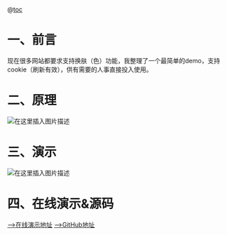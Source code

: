 @[toc](开箱即用：网站换肤（附演示地址和源码）)
# 一、前言
现在很多网站都要求支持换肤（色）功能，我整理了一个最简单的demo，支持cookie（刷新有效），供有需要的人事直接投入使用。

# 二、原理
![在这里插入图片描述](https://img-blog.csdnimg.cn/20191016091004165.png?x-oss-process=image/watermark,type_ZmFuZ3poZW5naGVpdGk,shadow_10,text_aHR0cHM6Ly9ibG9nLmNzZG4ubmV0L2lhbWx1amluZ3Rhbw==,size_16,color_FFFFFF,t_70)

# 三、演示
![在这里插入图片描述](https://img-blog.csdnimg.cn/20191016091520462.gif)

# 四、在线演示&源码
[-->在线演示地址](https://lujingtao.github.io/Website-skin-replacement/)
[-->GitHub地址](https://lujingtao.github.io/Website-skin-replacement/)